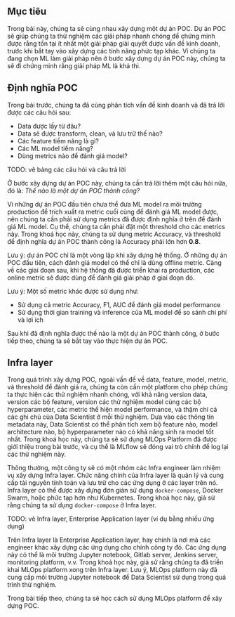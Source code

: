 ## Mục tiêu

Trong bài này, chúng ta sẽ cùng nhau xây dựng một dự án POC. Dự án POC sẽ giúp chúng ta thử nghiệm các giải pháp nhanh chóng để chứng minh được rằng tồn tại ít nhất một giải pháp giải quyết được vấn đề kinh doanh, trước khi bắt tay vào xây dựng các tính năng phức tạp khác. Vì chúng ta đang chọn ML làm giải pháp nên ở bước xây dựng dự án POC này, chúng ta sẽ đi chứng minh rằng giải pháp ML là khả thi.

## Định nghĩa POC

Trong bài trước, chúng ta đã cùng phân tích vấn đề kinh doanh và đã trả lời được các câu hỏi sau:

-   Data được lấy từ đâu?
-   Data sẽ được transform, clean, và lưu trữ thế nào?
-   Các feature tiềm năng là gì?
-   Các ML model tiềm năng?
-   Dùng metrics nào để đánh giá model?

TODO: vẽ bảng các câu hỏi và câu trả lời

Ở bước xây dựng dự án POC này, chúng ta cần trả lời thêm một câu hỏi nữa, đó là: _Thế nào là một dự án POC thành công?_

Vì những dự án POC đầu tiên chưa thể đưa ML model ra môi trường production để trích xuất ra metric cuối cùng để đánh giá ML model được, nên chúng ta cần phải sử dụng metrics đã được định nghĩa ở trên để đánh giá ML model. Cụ thể, chúng ta cần phải đặt một threshold cho các metrics này. Trong khoá học này, chúng ta sử dụng metric Accuracy, và threshold để định nghĩa dự án POC thành công là Accuracy phải lớn hơn **0.8**.

Lưu ý: dự án POC chỉ là một vòng lặp khi xây dựng hệ thống. Ở những dự án POC đầu tiên, cách đánh giá model có thể chỉ là dùng offline metric. Càng về các giai đoạn sau, khi hệ thống đã được triển khai ra production, các online metric sẽ được dùng để đánh giá giải pháp ở giai đoạn đó.

Lưu ý: Một số metric khác được sử dụng như:

-   Sử dụng cả metric Accuracy, F1, AUC để đánh giá model performance
-   Sử dụng thời gian training và inference của ML model để so sánh chi phí và lợi ích

Sau khi đã định nghĩa được thế nào là một dự án POC thành công, ở bước tiếp theo, chúng ta sẽ bắt tay vào thực hiện dự án POC.

## Infra layer

Trong quá trình xây dựng POC, ngoài vấn đề về data, feature, model, metric, và threshold để đánh giá ra, chúng ta còn cần một platform cho phép chúng ta thực hiện các thử nghiệm nhanh chóng, với khả năng version data, version các bộ feature, version các thử nghiệm model cùng các bộ hyperparameter, các metric thể hiện model performance, và thậm chí cả các ghi chú của Data Scientist ở mỗi thử nghiệm. Dựa vào các thông tin metadata này, Data Scientist có thể phân tích xem bộ feature nào, model architecture nào, bộ hyperparameter nào có khả năng sinh ra model tốt nhất. Trong khoá học này, chúng ta sẽ sử dụng MLOps Platform đã được giới thiệu trong bài trước, và cụ thể là MLflow sẽ đóng vai trò chính để log lại các thử nghiệm này.

Thông thường, một công ty sẽ có một nhóm các Infra engineer làm nhiệm vụ xây dựng Infra layer. Chức năng chính của Infra layer là quản lý và cung cấp tài nguyên tính toán và lưu trữ cho các ứng dụng ở các layer trên nó. Infra layer có thể được xây dựng đơn giản sử dụng `docker-compose`, Docker Swarm, hoặc phức tạp hơn như Kubernetes. Trong khoá học này, giả sử rằng chúng ta sử dụng `docker-compose` ở Infra layer.

TODO: vẽ Infra layer, Enterprise Application layer (ví dụ bằng nhiều ứng dụng)

Trên Infra layer là Enterprise Application layer, hay chính là nơi mà các engineer khác xây dựng các ứng dụng cho chính công ty đó. Các ứng dụng này có thể là môi trường Jupyter notebook, Gitlab server, Jenkins server, monitoring platform, v.v. Trong khoá học này, giả sử rằng chúng ta đã triển khai MLOps platform xong trên Infra layer. Lưu ý, MLOps platform này đã cung cấp môi trường Jupyter notebook để Data Scientist sử dụng trong quá trình thử nghiệm.

Trong bài tiếp theo, chúng ta sẽ học cách sử dụng MLOps platform để xây dựng POC.
